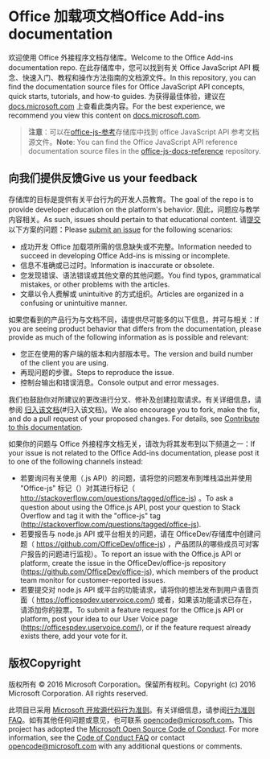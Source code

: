 # <a name="office-add-ins-documentation"></a><span data-ttu-id="7a6b5-101">Office 加载项文档</span><span class="sxs-lookup"><span data-stu-id="7a6b5-101">Office Add-ins documentation</span></span>

<span data-ttu-id="7a6b5-102">欢迎使用 Office 外接程序文档存储库。</span><span class="sxs-lookup"><span data-stu-id="7a6b5-102">Welcome to the Office Add-ins documentation repo.</span></span> <span data-ttu-id="7a6b5-103">在此存储库中，您可以找到有关 Office JavaScript API 概念、快速入门、教程和操作方法指南的文档源文件。</span><span class="sxs-lookup"><span data-stu-id="7a6b5-103">In this repository, you can find the documentation source files for Office JavaScript API concepts, quick starts, tutorials, and how-to guides.</span></span> <span data-ttu-id="7a6b5-104">为获得最佳体验，建议在 [docs.microsoft.com](https://docs.microsoft.com/office/dev/add-ins) 上查看此类内容。</span><span class="sxs-lookup"><span data-stu-id="7a6b5-104">For the best experience, we recommend you view this content on [docs.microsoft.com](https://docs.microsoft.com/office/dev/add-ins).</span></span>

> <span data-ttu-id="7a6b5-105">**注意**：可以在[office-js-参考](https://github.com/OfficeDev/office-js-docs-reference)存储库中找到 office JavaScript API 参考文档源文件。</span><span class="sxs-lookup"><span data-stu-id="7a6b5-105">**Note**: You can find the Office JavaScript API reference documentation source files in the [office-js-docs-reference](https://github.com/OfficeDev/office-js-docs-reference) repository.</span></span>

## <a name="give-us-your-feedback"></a><span data-ttu-id="7a6b5-106">向我们提供反馈</span><span class="sxs-lookup"><span data-stu-id="7a6b5-106">Give us your feedback</span></span>

<span data-ttu-id="7a6b5-107">存储库的目标是提供有关平台行为的开发人员教育。</span><span class="sxs-lookup"><span data-stu-id="7a6b5-107">The goal of the repo is to provide developer education on the platform's behavior.</span></span> <span data-ttu-id="7a6b5-108">因此，问题应与教学内容相关。</span><span class="sxs-lookup"><span data-stu-id="7a6b5-108">As such, issues should pertain to that educational content.</span></span> <span data-ttu-id="7a6b5-109">请[提交](https://github.com/OfficeDev/office-js-docs-pr/issues)以下方案的问题：</span><span class="sxs-lookup"><span data-stu-id="7a6b5-109">Please [submit an issue](https://github.com/OfficeDev/office-js-docs-pr/issues) for the following scenarios:</span></span>

 - <span data-ttu-id="7a6b5-110">成功开发 Office 加载项所需的信息缺失或不完整。</span><span class="sxs-lookup"><span data-stu-id="7a6b5-110">Information needed to succeed in developing Office Add-ins is missing or incomplete.</span></span>
 - <span data-ttu-id="7a6b5-111">信息不准确或已过时。</span><span class="sxs-lookup"><span data-stu-id="7a6b5-111">Information is inaccurate or obsolete.</span></span>
 - <span data-ttu-id="7a6b5-112">您发现错误、语法错误或其他文章的其他问题。</span><span class="sxs-lookup"><span data-stu-id="7a6b5-112">You find typos, grammatical mistakes, or other problems with the articles.</span></span>
 - <span data-ttu-id="7a6b5-113">文章以令人费解或 unintuitive 的方式组织。</span><span class="sxs-lookup"><span data-stu-id="7a6b5-113">Articles are organized in a confusing or unintuitive manner.</span></span>
 
<span data-ttu-id="7a6b5-114">如果您看到的产品行为与文档不同，请提供尽可能多的以下信息，并可与相关：</span><span class="sxs-lookup"><span data-stu-id="7a6b5-114">If you are seeing product behavior that differs from the documentation, please provide as much of the following information as is possible and relevant:</span></span>

 - <span data-ttu-id="7a6b5-115">您正在使用的客户端的版本和内部版本号。</span><span class="sxs-lookup"><span data-stu-id="7a6b5-115">The version and build number of the client you are using.</span></span>
 - <span data-ttu-id="7a6b5-116">再现问题的步骤。</span><span class="sxs-lookup"><span data-stu-id="7a6b5-116">Steps to reproduce the issue.</span></span>
 - <span data-ttu-id="7a6b5-117">控制台输出和错误消息。</span><span class="sxs-lookup"><span data-stu-id="7a6b5-117">Console output and error messages.</span></span>
 
<span data-ttu-id="7a6b5-p103">我们也鼓励你对所建议的更改进行分叉、修补及创建拉取请求。有关详细信息，请参阅 [归入该文档](Contributing.md)(#归入该文档)。</span><span class="sxs-lookup"><span data-stu-id="7a6b5-p103">We also encourage you to fork, make the fix, and do a pull request of your proposed changes. For details, see [Contribute to this documentation](Contributing.md).</span></span> 

<span data-ttu-id="7a6b5-120">如果你的问题与 Office 外接程序文档无关，请改为将其发布到以下频道之一：</span><span class="sxs-lookup"><span data-stu-id="7a6b5-120">If your issue is not related to the Office Add-ins documentation, please post it to one of the following channels instead:</span></span>

 - <span data-ttu-id="7a6b5-121">若要询问有关使用（.js API）的问题，请将您的问题发布到堆栈溢出并使用 "Office-js" 标记（）对其进行标记（ http://stackoverflow.com/questions/tagged/office-js) 。</span><span class="sxs-lookup"><span data-stu-id="7a6b5-121">To ask a question about using the Office.js API, post your question to Stack Overflow and tag it with the "office-js" tag (http://stackoverflow.com/questions/tagged/office-js).</span></span>
 - <span data-ttu-id="7a6b5-122">若要报告与 node.js API 或平台相关的问题，请在 OfficeDev/存储库中创建问题（ https://github.com/OfficeDev/office-js) ，产品团队的哪些成员可对客户报告的问题进行监视）。</span><span class="sxs-lookup"><span data-stu-id="7a6b5-122">To report an issue with the Office.js API or platform, create the issue in the OfficeDev/office-js repository (https://github.com/OfficeDev/office-js), which members of the product team monitor for customer-reported issues.</span></span>
 - <span data-ttu-id="7a6b5-123">若要提交对 node.js API 或平台的功能请求，请将你的想法发布到用户语音页面（ https://officespdev.uservoice.com/) 或者，如果该功能请求已存在，请添加你的投票。</span><span class="sxs-lookup"><span data-stu-id="7a6b5-123">To submit a feature request for the Office.js API or platform, post your idea to our User Voice page (https://officespdev.uservoice.com/), or if the feature request already exists there, add your vote for it.</span></span>

## <a name="copyright"></a><span data-ttu-id="7a6b5-124">版权</span><span class="sxs-lookup"><span data-stu-id="7a6b5-124">Copyright</span></span>

<span data-ttu-id="7a6b5-p104">版权所有 © 2016 Microsoft Corporation。保留所有权利。</span><span class="sxs-lookup"><span data-stu-id="7a6b5-p104">Copyright (c) 2016 Microsoft Corporation. All rights reserved.</span></span>


<span data-ttu-id="7a6b5-p105">此项目已采用 [Microsoft 开放源代码行为准则](https://opensource.microsoft.com/codeofconduct/)。有关详细信息，请参阅[行为准则 FAQ](https://opensource.microsoft.com/codeofconduct/faq/)。如有其他任何问题或意见，也可联系 [opencode@microsoft.com](mailto:opencode@microsoft.com)。</span><span class="sxs-lookup"><span data-stu-id="7a6b5-p105">This project has adopted the [Microsoft Open Source Code of Conduct](https://opensource.microsoft.com/codeofconduct/). For more information, see the [Code of Conduct FAQ](https://opensource.microsoft.com/codeofconduct/faq/) or contact [opencode@microsoft.com](mailto:opencode@microsoft.com) with any additional questions or comments.</span></span>
